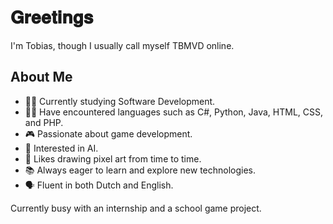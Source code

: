 # 𝐆𝐫𝐞𝐞𝐭𝐢𝐧𝐠𝐬 

I'm Tobias, though I usually call myself TBMVD online. 


## About Me
- 👨‍🎓 Currently studying Software Development.
- 👨‍💻 Have encountered languages such as C#, Python, Java, HTML, CSS, and PHP.
- 🎮 Passionate about game development.
- 🤖 Interested in AI.
- 🎨 Likes drawing pixel art from time to time.
- 📚 Always eager to learn and explore new technologies.
- 🗣 Fluent in both Dutch and English.



Currently busy with an internship and a school game project.
